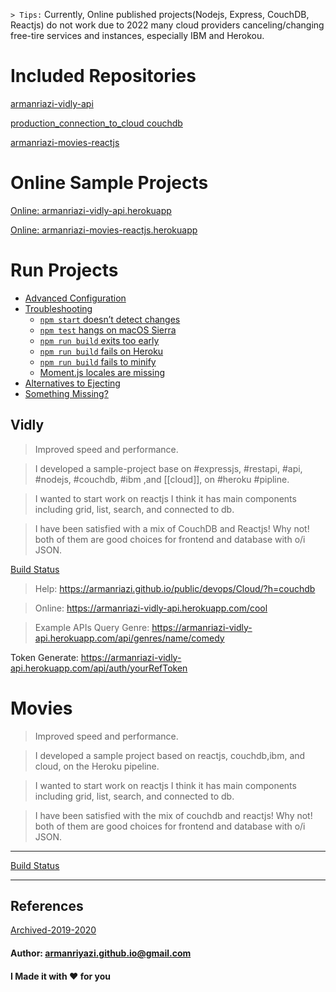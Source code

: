 
`> Tips:` Currently, Online published projects(Nodejs, Express, CouchDB, Reactjs) do not work due to 2022 many cloud providers canceling/changing free-tire services and instances, especially IBM and Herokou.

# Included Repositories

[armanriazi-vidly-api](https://github.com/armanriazi/armanriazi-vidly-api)

[production_connection_to_cloud couchdb](production_connection_to_cloud_couchdb.md)

[armanriazi-movies-reactjs](https://github.com/armanriazi/armanriazi-movies-reactjs)


# Online Sample Projects

[Online: armanriazi-vidly-api.herokuapp](https://armanriazi-vidly-api.herokuapp.com)

[Online: armanriazi-movies-reactjs.herokuapp](https://armanriazi-movies-reactjs.herokuapp.com)

# Run Projects
- [Advanced Configuration](#advanced-configuration)
- [Troubleshooting](#troubleshooting)
  - [`npm start` doesn’t detect changes](#npm-start-doesnt-detect-changes)
  - [`npm test` hangs on macOS Sierra](#npm-test-hangs-on-macos-sierra)
  - [`npm run build` exits too early](#npm-run-build-exits-too-early)
  - [`npm run build` fails on Heroku](#npm-run-build-fails-on-heroku)
  - [`npm run build` fails to minify](#npm-run-build-fails-to-minify)
  - [Moment.js locales are missing](#momentjs-locales-are-missing)
- [Alternatives to Ejecting](#alternatives-to-ejecting)
- [Something Missing?](#something-missing)

## Vidly

> Improved speed and performance.

> I developed a sample-project base on #expressjs, #restapi, #api, #nodejs, #couchdb, #ibm ,and [[cloud]], on #heroku #pipline.

> I wanted to start work on reactjs I think it has main components including grid, list, search, and connected to db. 

> I have been satisfied with a mix of CouchDB and Reactjs! Why not! both of them are good choices for frontend and database with o/i JSON.

[Build Status](https://drive.google.com/file/d/1ziS-besHSobHOmJ1v5SzMvVkqZrmbd8R/view?usp=sharing)


> Help: https://armanriazi.github.io/public/devops/Cloud/?h=couchdb

> Online: https://armanriazi-vidly-api.herokuapp.com/cool

> Example APIs
Query Genre: https://armanriazi-vidly-api.herokuapp.com/api/genres/name/comedy

Token Generate: https://armanriazi-vidly-api.herokuapp.com/api/auth/yourRefToken

# Movies

> Improved speed and performance.

> I developed a sample project based on reactjs, couchdb,ibm, and cloud, on the Heroku pipeline.

> I wanted to start work on reactjs I think it has main components including grid, list, search, and connected to db. 

> I have been satisfied with the mix of couchdb and reactjs! Why not! both of them are good choices for frontend and database with o/i JSON.

---

[Build Status](https://drive.google.com/file/d/1W5nSlFYGxQoyDmaiZDTkD9Cccxs5TiG-/view?usp=sharing")

---


## References 

[Archived-2019-2020](https://armanriazi.github.io/public/archive/archive-2019-2020)


#### Author: armanriyazi.github.io@gmail.com

#### I Made it with ❤️ for you
